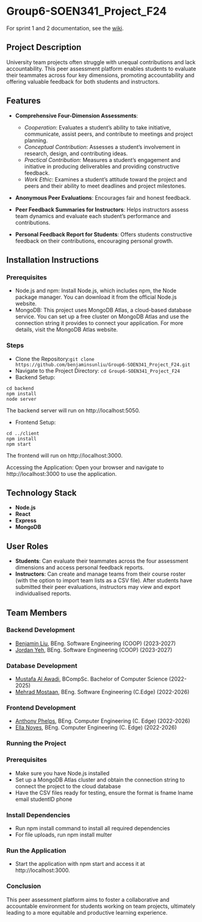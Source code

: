 # Group6-SOEN341_Project_F24

For sprint 1 and 2 documentation, see the [wiki](https://github.com/benjaminsunliu/Group6-SOEN341_Project_F24/wiki).
## Project Description
University team projects often struggle with unequal contributions and lack accountability. This peer assessment platform enables students to evaluate their teammates across four key dimensions, promoting accountability and offering valuable feedback for both students and instructors.

## Features
- **Comprehensive Four-Dimension Assessments**:
	- _Cooperation_: Evaluates a student’s ability to take initiative, communicate, assist peers, and contribute to meetings and project planning.
	- _Conceptual Contribution_: Assesses a student’s involvement in research, design, and contributing ideas.
	- _Practical Contribution_: Measures a student’s engagement and initiative in producing deliverables and providing constructive feedback.
	- _Work Ethic_: Examines a student’s attitude toward the project and peers and their ability to meet deadlines and project milestones.

- **Anonymous Peer Evaluations**: Encourages fair and honest feedback.
- **Peer Feedback Summaries for Instructors**: Helps instructors assess team dynamics and evaluate each student’s performance and contributions.
- **Personal Feedback Report for Students**: Offers students constructive feedback on their contributions, encouraging personal growth.

## Installation Instructions
### Prerequisites
- Node.js and npm: Install Node.js, which includes npm, the Node package manager. You can download it from the official Node.js website.
- MongoDB: This project uses MongoDB Atlas, a cloud-based database service. You can set up a free cluster on MongoDB Atlas and use the connection string it provides to connect your application. For more details, visit the MongoDB Atlas website.
### Steps
- Clone the Repository:`git clone https://github.com/benjaminsunliu/Group6-SOEN341_Project_F24.git`
- Navigate to the Project Directory: `cd Group6-SOEN341_Project_F24`
- Backend Setup:
```
cd backend
npm install
node server
```
The backend server will run on http://localhost:5050.

- Frontend Setup:
```
cd ../client
npm install
npm start
```
The frontend will run on http://localhost:3000.

Accessing the Application:
Open your browser and navigate to http://localhost:3000 to use the application.

## Technology Stack
- **Node.js**
- **React**
- **Express**
- **MongoDB**

## User Roles
- **Students**: Can evaluate their teammates across the four assessment dimensions and access personal feedback reports.
- **Instructors**: Can create and manage teams from their course roster (with the option to import team lists as a CSV file). After students have submitted their peer evaluations, instructors may view and export individualised reports.

## Team Members
### Backend Development
- [Benjamin Liu](https://github.com/benjaminsunliu), BEng. Software Engineering (COOP) (2023-2027)
- [Jordan Yeh](https://github.com/YehJordan), BEng. Software Engineering (COOP) (2023-2027)

### Database Development
- [Mustafa Al Awadi](https://github.com/MustafaHunter), BCompSc. Bachelor of Computer Science (2022-2025)
- [Mehrad Mostaan](https://github.com/Mehrad25Software), BEng. Software Engineering (C.Edge) (2022-2026)
  
### Frontend Development
- [Anthony Phelps](https://github.com/oldgrandma101), BEng. Computer Engineering (C. Edge) (2022-2026)
- [Ella Noyes](https://github.com/en4395), BEng. Computer Engineering (C. Edge) (2022-2026)

### Running the Project

### Prerequisites

  - Make sure you have Node.js installed 
  - Set up a MongoDB Atlas cluster and obtain the connection string to connect the project to the cloud database
  - Have the CSV files ready for testing, ensure the format is fname	lname	email	studentID	phone

    
### Install Dependencies
   - Run npm install command to install all required dependencies
   - For file uploads, run npm install multer
     
### Run the Application
   - Start the application with npm start and access it at http://localhost:3000.



### Conclusion

This peer assessment platform aims to foster a collaborative and accountable environment for students working on team projects, ultimately leading to a more equitable and productive learning experience.
